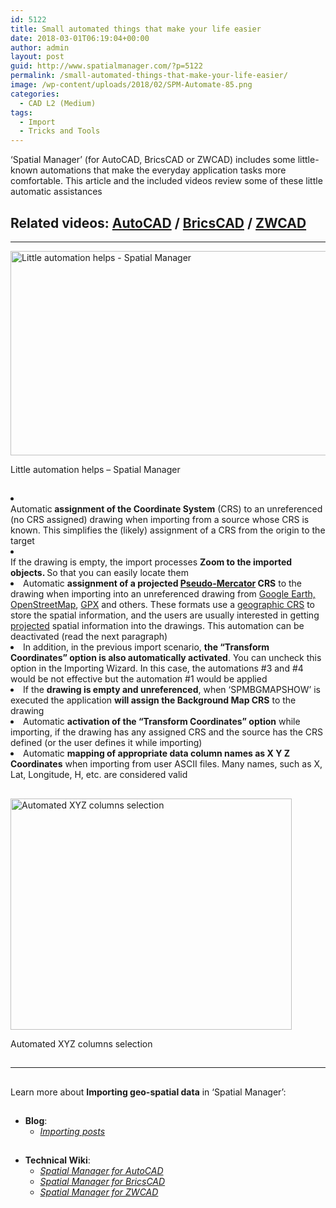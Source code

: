 ```yaml
---
id: 5122
title: Small automated things that make your life easier
date: 2018-03-01T06:19:04+00:00
author: admin
layout: post
guid: http://www.spatialmanager.com/?p=5122
permalink: /small-automated-things-that-make-your-life-easier/
image: /wp-content/uploads/2018/02/SPM-Automate-85.png
categories:
  - CAD L2 (Medium)
tags:
  - Import
  - Tricks and Tools
---
```

<p>
  &#8216;Spatial Manager&#8217; (for AutoCAD, BricsCAD or ZWCAD) includes some little-known automations that make the everyday application tasks more comfortable. This article and the included videos review some of these little automatic assistances
</p>

<p>
  <!--more-->
</p>

<h2>
  Related videos: <span><a href="https://youtu.be/oSKPE9yezi0?rel=0" target="_blank" rel="nofollow"><span>AutoCAD</span></a> </span>/ <span><a href="https://youtu.be/n0x1CF7tXQY?rel=0" target="_blank" rel="nofollow"><span>BricsCAD</span></a> </span>/ <span><a href="https://youtu.be/wTbDU-xcc6c?rel=0" target="_blank" rel="nofollow"><span>ZWCAD</span></a></span>
</h2>

* * *

<div>
  <a href="http://www.spatialmanager.com/wp-content/uploads/2018/02/Little-automation-helps-Spatial-Manager.png" target="_blank" rel="nofollow"><img src="http://www.spatialmanager.com/wp-content/uploads/2018/02/Little-automation-helps-Spatial-Manager-1024x535.png" alt="Little automation helps - Spatial Manager" width="625" height="327" srcset="http://www.spatialmanager.com/wp-content/uploads/2018/02/Little-automation-helps-Spatial-Manager-1024x535.png 1024w, http://www.spatialmanager.com/wp-content/uploads/2018/02/Little-automation-helps-Spatial-Manager-300x157.png 300w, http://www.spatialmanager.com/wp-content/uploads/2018/02/Little-automation-helps-Spatial-Manager-768x401.png 768w, http://www.spatialmanager.com/wp-content/uploads/2018/02/Little-automation-helps-Spatial-Manager-624x326.png 624w, http://www.spatialmanager.com/wp-content/uploads/2018/02/Little-automation-helps-Spatial-Manager.png 1280w" sizes="(max-width: 625px) 100vw, 625px" /></a>
  
  <p>
    Little automation helps &#8211; Spatial Manager
  </p>
</div>

<h2>
</h2>

<li>
  <div>
    Automatic<strong> assignment of the Coordinate System</strong> (CRS) to an unreferenced (no CRS assigned) drawing when importing from a source whose CRS is known. This simplifies the (likely) assignment of a CRS from the origin to the target
  </div>
</li>

<li>
  <div>
    If the drawing is empty, the import processes <strong>Zoom to the imported objects. </strong>So that you can easily locate them
  </div>
</li>

<li>
  Automatic <strong>assignment of a projected <span><a href="https://en.wikipedia.org/wiki/Web_Mercator" target="_blank" rel="nofollow">Pseudo-Mercator</a></span> CRS</strong> to the drawing when importing into an unreferenced drawing from <span><a href="https://en.wikipedia.org/wiki/Google_Earth" target="_blank" rel="nofollow">Google Earth,</a></span>  <span><span><a href="https://en.wikipedia.org/wiki/OpenStreetMap" target="_blank" rel="nofollow">OpenStreetMap</a></span></span>, <span><a href="https://en.wikipedia.org/wiki/GPS_Exchange_Format" target="_blank" rel="nofollow">GPX</a></span> and others. These formats use a <span><a href="https://en.wikipedia.org/wiki/Geographic_coordinate_system#Geographic_latitude_and_longitude" target="_blank" rel="nofollow">geographic CRS</a></span> to store the spatial information, and the users are usually interested in getting <span><a href="https://en.wikipedia.org/wiki/Geographic_coordinate_system#Map_projection" target="_blank" rel="nofollow">projected</a></span> spatial information into the drawings. This automation can be deactivated (read the next paragraph)
</li>
<li>
  In addition, in the previous import scenario, <strong>the &#8220;Transform Coordinates&#8221; option is also automatically activated</strong>. You can uncheck this option in the Importing Wizard. In this case, the automations #3 and #4 would be not effective but the automation #1 would be applied
</li>
<li>
  If the <strong>drawing is empty and unreferenced</strong>, when &#8216;SPMBGMAPSHOW&#8217; is executed the application <strong>will assign the Background Map CRS</strong> to the drawing
</li>
<li>
  Automatic <strong>activation of the &#8220;Transform Coordinates&#8221; option</strong> while importing, if the drawing has any assigned CRS and the source has the CRS defined (or the user defines it while importing)
</li>
<li>
  Automatic <strong>mapping of appropriate data column names as X Y Z Coordinates</strong> when importing from user ASCII files. Many names, such as X, Lat, Longitude, H, etc. are considered valid
</li>

<h2>
</h2>

<div>
  <a href="http://www.spatialmanager.com/wp-content/uploads/2018/02/Automated-XYZ-columns-selection.png" target="_blank" rel="nofollow"><img src="http://www.spatialmanager.com/wp-content/uploads/2018/02/Automated-XYZ-columns-selection-300x247.png" alt="Automated XYZ columns selection" width="450" height="370" srcset="http://www.spatialmanager.com/wp-content/uploads/2018/02/Automated-XYZ-columns-selection-300x247.png 300w, http://www.spatialmanager.com/wp-content/uploads/2018/02/Automated-XYZ-columns-selection.png 563w" sizes="(max-width: 450px) 100vw, 450px" /></a>
  
  <p>
    Automated XYZ columns selection
  </p>
</div>

## 

* * *

<h2>
</h2>

<p>
  Learn more about <strong>Importing geo-spatial data</strong> in &#8216;Spatial Manager&#8217;:
</p>

## 

  * **Blog**: 
      * _<span><span><a href="http://www.spatialmanager.com/tag/import/" target="_blank" rel="nofollow">Importing posts</a></span></span>_

## 

  * **Technical Wiki**: 
      * _<span><a href="http://wiki.spatialmanager.com/index.php/Spatial_Manager™_for_AutoCAD_-_FAQs:_Import" target="_blank" rel="nofollow">Spatial Manager for AutoCAD</a></span>_
      * _<span><a href="http://wiki.spatialmanager.com/index.php/Spatial_Manager™_for_BricsCAD_-_FAQs:_Import" target="_blank" rel="nofollow">Spatial Manager for BricsCAD</a></span>_
      * _<span><a href="http://wiki.spatialmanager.com/index.php/Spatial_Manager™_for_ZWCAD_-_FAQs:_Import" target="_blank" rel="nofollow">Spatial Manager for ZWCAD</a></span>_<span><br /> </span>